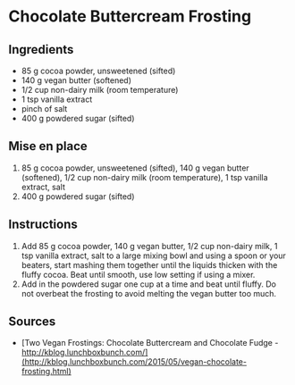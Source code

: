 # Chocolate Buttercream Frosting


## Ingredients
* 85 g cocoa powder, unsweetened (sifted)
* 140 g vegan butter (softened)
* 1/2 cup non-dairy milk (room temperature)
* 1 tsp vanilla extract
* pinch of salt
* 400 g powdered sugar (sifted)


## Mise en place
1. 85 g cocoa powder, unsweetened (sifted), 140 g vegan butter (softened), 1/2 cup non-dairy milk (room temperature), 1 tsp vanilla extract, salt
2. 400 g powdered sugar (sifted)


## Instructions
1. Add 85 g cocoa powder, 140 g vegan butter, 1/2 cup non-dairy milk, 1 tsp vanilla extract, salt to a large mixing bowl and using a spoon or your beaters, start mashing them together until the liquids thicken with the fluffy cocoa. Beat until smooth, use low setting if using a mixer.
2. Add in the powdered sugar one cup at a time and beat until fluffy. Do not overbeat the frosting to avoid melting the vegan butter too much.


## Sources
* [Two Vegan Frostings: Chocolate Buttercream and Chocolate Fudge - http://kblog.lunchboxbunch.com/](http://kblog.lunchboxbunch.com/2015/05/vegan-chocolate-frosting.html)
